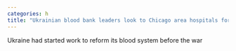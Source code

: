 ```yaml
---
categories: h
title: "Ukrainian blood bank leaders look to Chicago area hospitals for help"
---
```

Ukraine had started work to reform its blood system before the war